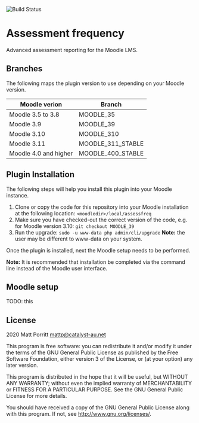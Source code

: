 ![Build Status](https://github.com/catalyst/moodle-local_assessfreq/actions/workflows/master.yml/badge.svg?branch=master)

# Assessment frequency #

Advanced assessment reporting for the Moodle LMS.

## Branches ##
The following maps the plugin version to use depending on your Moodle version.

| Moodle verion     | Branch      |
| ----------------- | ----------- |
| Moodle 3.5 to 3.8 | MOODLE_35   |
| Moodle 3.9        | MOODLE_39   |
| Moodle 3.10       | MOODLE_310  |
| Moodle 3.11      | MOODLE_311_STABLE  |
| Moodle 4.0 and higher | MOODLE_400_STABLE  |


## Plugin Installation ##
The following steps will help you install this plugin into your Moodle instance.

1. Clone or copy the code for this repository into your Moodle installation at the following location: `<moodledir>/local/assessfreq`
2. Make sure you have checked-out the correct version of the code, e.g. for Moodle version 3.10: `git checkout MOODLE_39`
3. Run the upgrade: `sudo -u www-data php admin/cli/upgrade` **Note:** the user may be different to www-data on your system.

Once the plugin is installed, next the Moodle setup needs to be performed.

**Note:** It is recommended that installation be completed via the command line instead of the Moodle user interface.

## Moodle setup
TODO: this


## License ##

2020 Matt Porritt <mattp@catalyst-au.net>

This program is free software: you can redistribute it and/or modify it under
the terms of the GNU General Public License as published by the Free Software
Foundation, either version 3 of the License, or (at your option) any later
version.

This program is distributed in the hope that it will be useful, but WITHOUT ANY
WARRANTY; without even the implied warranty of MERCHANTABILITY or FITNESS FOR A
PARTICULAR PURPOSE.  See the GNU General Public License for more details.

You should have received a copy of the GNU General Public License along with
this program.  If not, see <http://www.gnu.org/licenses/>.
